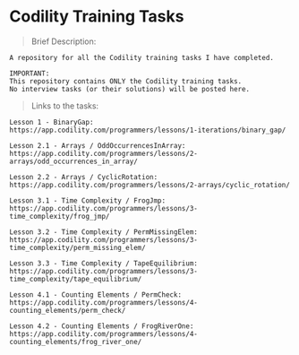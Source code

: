 # Codility Training Tasks

> Brief Description:

    A repository for all the Codility training tasks I have completed.
    
    IMPORTANT:
    This repository contains ONLY the Codility training tasks.
    No interview tasks (or their solutions) will be posted here. 
   

> Links to the tasks:
    
    Lesson 1 - BinaryGap:
    https://app.codility.com/programmers/lessons/1-iterations/binary_gap/
    
    Lesson 2.1 - Arrays / OddOccurrencesInArray:
    https://app.codility.com/programmers/lessons/2-arrays/odd_occurrences_in_array/

    Lesson 2.2 - Arrays / CyclicRotation:
    https://app.codility.com/programmers/lessons/2-arrays/cyclic_rotation/
    
    Lesson 3.1 - Time Complexity / FrogJmp:
    https://app.codility.com/programmers/lessons/3-time_complexity/frog_jmp/
    
    Lesson 3.2 - Time Complexity / PermMissingElem:
    https://app.codility.com/programmers/lessons/3-time_complexity/perm_missing_elem/
    
    Lesson 3.3 - Time Complexity / TapeEquilibrium:
    https://app.codility.com/programmers/lessons/3-time_complexity/tape_equilibrium/

    Lesson 4.1 - Counting Elements / PermCheck:
    https://app.codility.com/programmers/lessons/4-counting_elements/perm_check/
    
    Lesson 4.2 - Counting Elements / FrogRiverOne:
    https://app.codility.com/programmers/lessons/4-counting_elements/frog_river_one/